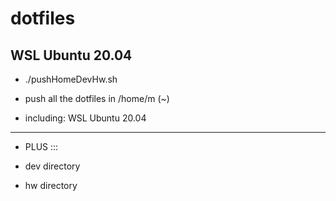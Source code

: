 # dotfiles
## WSL Ubuntu 20.04

* ./pushHomeDevHw.sh

* push all the dotfiles in /home/m   (~)

* including: WSL Ubuntu 20.04
---

+ PLUS :::

* dev directory

* hw directory


